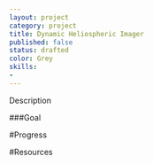```yaml
---
layout: project
category: project
title: Dynamic Heliospheric Imager
published: false
status: drafted
color: Grey
skills:
- 
---
```


Description


###Goal


#Progress


#Resources


